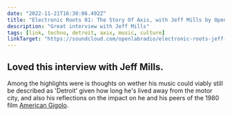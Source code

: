 ```yaml
---
date: "2022-11-21T16:30:06.492Z"
title: "Electronic Roots 01: The Story Of Axis, with Jeff Mills by OpenLab Radio (on SoundCloud)"
description: "Great interview with Jeff Mills"
tags: [link, techno, detroit, axix, music, culture]
linkTarget: "https://soundcloud.com/openlabradio/electronic-roots-jeff-mills-on-the-story-of-axis-past-present-future"
---
```

Loved this interview with Jeff Mills.
---

Among the highlights were is thoughts on wether his music could viably still be described as 'Detroit' given how long he's lived away from the motor city, and also his reflections on the impact on he and his peers of the 1980 film [American Gigolo](https://www.imdb.com/title/tt0080365/).